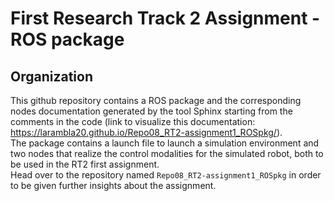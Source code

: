 # First Research Track 2 Assignment - ROS package
## Organization
This github repository contains a ROS package and the corresponding nodes documentation generated by the tool Sphinx starting from the comments in the code (link to visualize this documentation: https://larambla20.github.io/Repo08_RT2-assignment1_ROSpkg/).  
The package contains a launch file to launch a simulation environment and two nodes that realize the control modalities for the simulated robot, both to be used in the RT2 first assignment.  
Head over to the repository named `Repo08_RT2-assignment1_ROSpkg` in order to be given further insights about the assignment.
